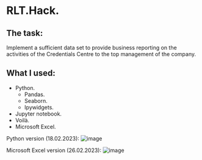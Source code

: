 # RLT.Hack.

## The task:
Implement a sufficient data set to provide business reporting on the activities of the Credentials Centre to the top management of the company.

## What I used:
- Python.
  - Pandas.
  - Seaborn.
  - Ipywidgets.
- Jupyter notebook.
- Voilà.
- Microsoft Excel.

Python version (18.02.2023):
![image](https://user-images.githubusercontent.com/81105698/219887032-270e1b8c-a604-4a86-83a0-213f6df02cce.png)

Microsoft Excel version (26.02.2023):
![image](https://user-images.githubusercontent.com/81105698/221408868-0c1be816-98bf-4244-b45f-07fff42f989b.png)

